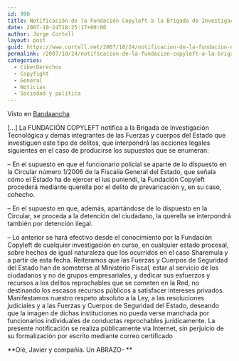 ```yaml
---
id: 990
title: Notificación de la Fundación Copyleft a la Brigada de Investigación Tecnológica
date: 2007-10-24T18:25:17+00:00
author: Jorge Cortell
layout: post
guid: https://www.cortell.net/2007/10/24/notificacion-de-la-fundacion-copyleft-a-la-brigada-de-investigacion-tecnologica/
permalink: /2007/10/24/notificacion-de-la-fundacion-copyleft-a-la-brigada-de-investigacion-tecnologica/
categories:
  - CiberDerechos
  - Copyfight
  - General
  - Noticias
  - Sociedad y polí­tica
---
```

Visto en <a target="_blank" title="Bandaancha" href="https://www.bandaancha.st/weblogart.php?artid=5095">Bandaancha</a>
  
[...] La FUNDACIÓN COPYLEFT notifica a la Brigada de Investigación Tecnológica y demás integrantes de las Fuerzas y cuerpos del Estado que investiguen este tipo de delitos, que interpondrá las acciones legales siguientes en el caso de producirse los supuestos que se enumeran:

– En el supuesto en que el funcionario policial se aparte de lo dispuesto en la Circular número 1/2006 de la Fiscalí­a General del Estado, que señala cómo el Estado ha de ejercer el ius puniendi, la Fundación Copyleft procederá mediante querella por el delito de prevaricación y, en su caso, cohecho.

– En el supuesto en que, además, apartándose de lo dispuesto en la Circular, se proceda a la detención del ciudadano, la querella se interpondrá también por detención ilegal.

– Lo anterior se hará efectivo desde el conocimiento por la Fundación Copyleft de cualquier investigación en curso, en cualquier estado procesal, sobre hechos de igual naturaleza que los ocurridos en el caso Sharemula y a partir de esta fecha. Reiteramos que las Fuerzas y Cuerpos de Seguridad del Estado han de someterse al Ministerio Fiscal, estar al servicio de los ciudadanos y no de grupos empresariales, y dedicar sus esfuerzos y recursos a los delitos reprochables que se cometen en la Red, no destinando los escasos recursos públicos a satisfacer intereses privados. Manifestamos nuestro respeto absoluto a la Ley, a las resoluciones judiciales y a las Fuerzas y Cuerpos de Seguridad del Estado, deseando que la imagen de dichas instituciones no pueda verse manchada por funcionarios individuales de conductas reprochables jurí­dicamente. La presente notificación se realiza públicamente ví­a Internet, sin perjuicio de su formalización por escrito mediante correo certificado

**Olé, Javier y compañí­a. Un ABRAZO- **